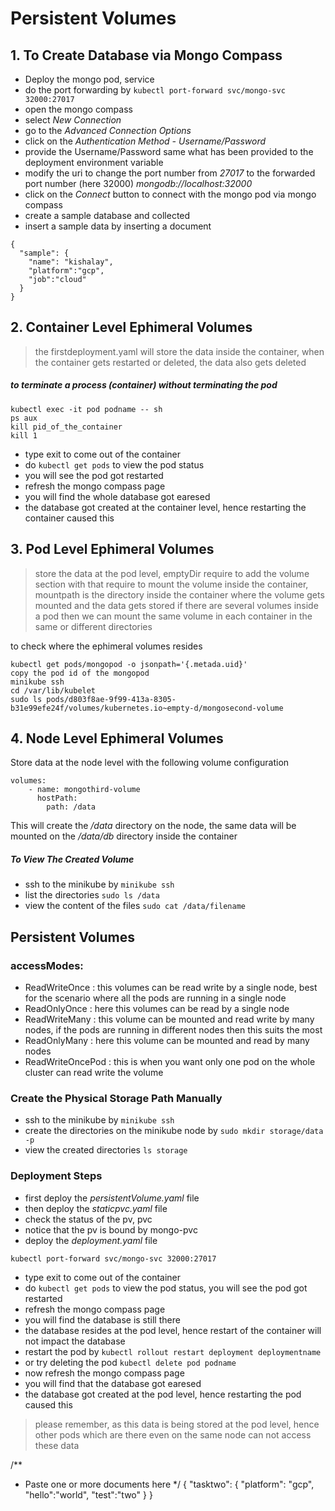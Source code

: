 # Persistent Volumes

## 1. To Create Database via Mongo Compass
- Deploy the mongo pod, service
- do the port forwarding by ```kubectl port-forward svc/mongo-svc 32000:27017```
- open the mongo compass
- select _New Connection_
- go to the _Advanced Connection Options_
- click on the _Authentication Method - Username/Password_
- provide the Username/Password same what has been provided to the deployment environment variable
- modify the uri to change the port number from _27017_ to the forwarded port number (here 32000) _mongodb://localhost:32000_
- click on the _Connect_ button to connect with the mongo pod via mongo compass
- create a sample database and collected
- insert a sample data by inserting a document
```
{
  "sample": {
    "name": "kishalay",
    "platform":"gcp",
    "job":"cloud"
  }
}
```

## 2. Container Level Ephimeral Volumes
> the firstdeployment.yaml will store the data inside the container, when the container gets restarted or deleted, the data also gets deleted

##### to terminate a process (container) without terminating the pod

```
kubectl exec -it pod podname -- sh
ps aux
kill pid_of_the_container
kill 1
```

- type exit to come out of the container
- do ```kubectl get pods``` to view the pod status
- you will see the pod got restarted
- refresh the mongo compass page
- you will find the whole database got earesed
- the database got created at the container level, hence restarting the container caused this


## 3. Pod Level Ephimeral Volumes
> store the data at the pod level, emptyDir
> require to add the volume section with that require to mount the volume inside the container, mountpath is the directory inside the container where the volume gets mounted and the data gets stored
> if there are several volumes inside a pod then we can mount the same volume in each container in the same or different directories

to check where the ephimeral volumes resides
```
kubectl get pods/mongopod -o jsonpath='{.metada.uid}'
copy the pod id of the mongopod
minikube ssh
cd /var/lib/kubelet
sudo ls pods/d803f8ae-9f99-413a-8305-b31e99efe24f/volumes/kubernetes.io~empty-d/mongosecond-volume
```

## 4. Node Level Ephimeral Volumes
Store data at the node level with the following volume configuration
```
volumes:
    - name: mongothird-volume
      hostPath:
        path: /data
```
This will create the _/data_ directory on the node, the same data will be mounted on the _/data/db_ directory inside the container

##### To View The Created Volume
- ssh to the minikube by ```minikube ssh```
- list the directories ```sudo ls /data```
- view the content of the files ```sudo cat /data/filename```


## Persistent Volumes

### accessModes:
- ReadWriteOnce : this volumes can be read write by a single node, best for the scenario where all the pods are running in a single node
- ReadOnlyOnce : here this volumes can be read by a single node
- ReadWriteMany : this volume can be mounted and read write by many nodes, if the pods are running in different nodes then this suits the most
- ReadOnlyMany : here this volume can be mounted and read by many nodes
- ReadWriteOncePod : this is when you want only one pod on the whole cluster can read write the volume

### Create the Physical Storage Path Manually
- ssh to the minikube by ```minikube ssh```
- create the directories on the minikube node by ```sudo mkdir storage/data -p```
- view the created directories ```ls storage```

### Deployment Steps
- first deploy the _persistentVolume.yaml_ file
- then deploy the _staticpvc.yaml_ file
- check the status of the pv, pvc
- notice that the pv is bound by mongo-pvc
- deploy the _deployment.yaml_ file

```
kubectl port-forward svc/mongo-svc 32000:27017
```


- type exit to come out of the container
- do ```kubectl get pods``` to view the pod status,
you will see the pod got restarted
- refresh the mongo compass page
- you will find the database is still there
- the database resides at the pod level, hence restart of the container will not impact the database
- restart the pod by ```kubectl rollout restart deployment deploymentname```
- or try deleting the pod ```kubectl delete pod podname```
- now refresh the mongo compass page
- you will find that the database got earesed
- the database got created at the pod level, hence restarting the pod caused this

> please remember, as this data is being stored at the pod level, hence other pods which are there even on the same node can not access these data


/** 
* Paste one or more documents here
*/
{
  "tasktwo": {
    "platform": "gcp",
    "hello":"world",
    "test":"two"
  }
}